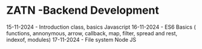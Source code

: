 # ZATN -Backend Development

15-11-2024 - Introduction class, basics Javascript
16-11-2024 - ES6 Basics 
( functions, annonymous, arrow, callback, map, filter, spread and rest, indexof, modules)
17-11-2024 - File system Node JS
